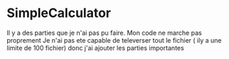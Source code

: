 # SimpleCalculator
Il y a des parties que je n'ai pas pu faire. Mon code ne marche pas proprement 
Je n'ai pas ete capable de televerser tout le fichier ( ily a une limite de 100 fichier) donc j'ai ajouter les parties importantes
